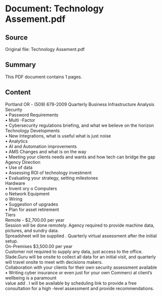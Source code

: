 # Document: Technology Assement.pdf

## Source
Original file: Technology Assement.pdf

## Summary
This PDF document contains 1 pages.

## Content
 
Portland OR -  (509) 679-2009 
Quarterly Business Infrastructure  Analysis  
Security  
• Password Requirements  
• Multi -Factor  
• Cybersecurity regulations briefing, and what we believe on the horizon 
Technology Developments  
• New Integrations, what is useful what is just noise  
• Analytics  
• AI and Automation improvements  
• AMS Changes and what is on the way  
• Meeting your clients needs and wants and how tech can bridge the gap  
Agency Direction  
• Use of data  
• Assessing ROI of technology investment  
• Evaluating your strategy, setting milestones  
Hardware  
• Invent ory 
o Computers  
o Network Equipment  
o Wiring  
• Suggestion of upgrades  
• Plan for asset retirement  
Tiers  
Remote - $2,700.00 per year  
Session will be done remotely.  Agency required to provide machine data, pictures, and sundry data.   
Spreadsheet will be supplied . Quarterly virtual assessment after the initial setup.  
On-Premises $3,500.00 per year  
Customer not required to supply any data, just access to the office.  Slade.Guru will be onsite to collect 
all data for an initial visit, and quarterly will travel onsite to meet with decisions makers.  
Collaboration with your clients for their own security assessment available  
• Writing cyber insurance or even just for your own Commerci al client’s  wellbeing  is a paramount  
value add . I will be available by scheduling link to provide a free consultation for a high -level 
assessment and provide recommendations. 

